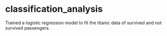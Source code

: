 # classification_analysis
Trained a logistic regression model to fit the titanic data of survived and not survived passengers. 
